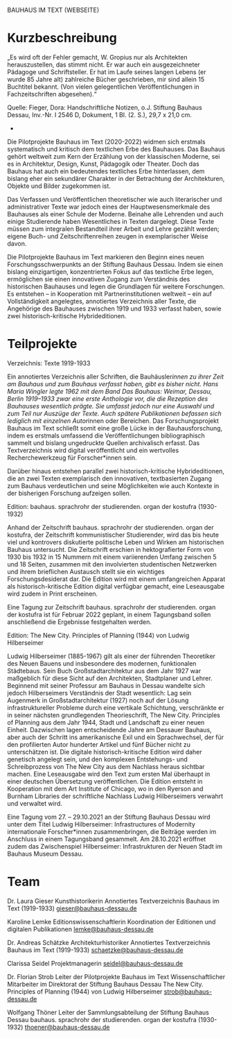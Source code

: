 BAUHAUS IM TEXT (WEBSEITE)


# Kurzbeschreibung

„Es wird oft der Fehler gemacht, W. Gropius nur als Architekten herauszustellen, das stimmt nicht. 
Er war auch ein ausgezeichneter Pädagoge und Schriftsteller. Er hat im Laufe seines langen Lebens 
(er wurde 85 Jahre alt) zahlreiche Bücher geschrieben, mir sind allein 15 Buchtitel bekannt. 
(Von vielen gelegentlichen Veröffentlichungen in Fachzeitschriften abgesehen).“

Quelle: Fieger, Dora: Handschriftliche Notizen, o.J. 
Stiftung Bauhaus Dessau, Inv.-Nr. I 2546 D, Dokument, 1 Bl. (2. S.), 29,7 x 21,0 cm.

*

Die Pilotprojekte Bauhaus im Text (2020-2022) widmen sich erstmals systematisch und kritisch dem textlichen Erbe
des Bauhauses. Das Bauhaus gehört weltweit zum Kern der Erzählung von der klassischen Moderne, sei es 
in Architektur, Design, Kunst, Pädagogik oder Theater. Doch das Bauhaus hat auch ein bedeutendes textliches Erbe 
hinterlassen, dem bislang eher ein sekundärer Charakter in der Betrachtung der Architekturen, Objekte 
und Bilder zugekommen ist.

Das Verfassen und Veröffentlichen theoretischer wie auch literarischer und administrativer Texte war jedoch eines 
der Hauptwesensmerkmale des Bauhauses als einer Schule der Moderne. Beinahe alle Lehrenden und auch einige Studierende haben 
Wesentliches in Texten dargelegt. Diese Texte müssen zum integralen Bestandteil ihrer Arbeit und Lehre gezählt werden; eigene 
Buch- und Zeitschriftenreihen zeugen in exemplarischer Weise davon. 

Die Pilotprojekte Bauhaus im Text markieren den Beginn eines neuen Forschungsschwerpunkts an der Stiftung Bauhaus Dessau. 
Indem sie einen bislang einzigartigen, konzentrierten Fokus auf das textliche Erbe legen, ermöglichen sie einen innovativen 
Zugang zum Verständnis des historischen Bauhauses und legen die Grundlagen für weitere Forschungen. Es entstehen – in 
Kooperation mit Partnerinstitutionen weltweit – ein auf Vollständigkeit angelegtes, annotiertes Verzeichnis aller Texte, 
die Angehörige des Bauhauses zwischen 1919 und 1933 verfasst haben, sowie zwei historisch-kritische Hybrideditionen. 


# Teilprojekte

Verzeichnis: Texte 1919-1933

Ein annotiertes Verzeichnis aller Schriften, die Bauhäusler*innen zu ihrer Zeit am Bauhaus und zum Bauhaus verfasst 
haben, gibt es bisher nicht. Hans Maria Wingler legte 1962 mit dem Band Das Bauhaus: Weimar, Dessau, Berlin 1919–1933 
zwar eine erste Anthologie vor, die die Rezeption des Bauhauses wesentlich prägte. Sie umfasst jedoch nur eine Auswahl 
und zum Teil nur Auszüge der Texte. Auch spätere Publikationen befassen sich lediglich mit einzelnen Autor*innen oder 
Bereichen. Das Forschungsprojekt Bauhaus im Text schließt somit eine große Lücke in der Bauhausforschung, indem es 
erstmals umfassend die Veröffentlichungen bibliographisch sammelt und bislang ungedruckte Quellen archivalisch erfasst. 
Das Textverzeichnis wird digital veröffentlicht und ein wertvolles Recherchewerkzeug für Forscher*innen sein.


Darüber hinaus entstehen parallel zwei historisch-kritische Hybrideditionen, die an zwei Texten exemplarisch den 
innovativen, textbasierten Zugang zum Bauhaus verdeutlichen und seine Möglichkeiten wie auch Kontexte in der bisherigen 
Forschung aufzeigen sollen.


Edition: bauhaus. sprachrohr der studierenden. organ der kostufra (1930-1932)

Anhand der Zeitschrift bauhaus. sprachrohr der studierenden. organ der kostufra, der Zeitschrift kommunistischer 
Studierender, wird das bis heute viel und kontrovers diskutierte politische Leben und Wirken am historischen Bauhaus 
untersucht. Die Zeitschrift erschien in hektografierter Form von 1930 bis 1932 in 15 Nummern mit einem variierenden 
Umfang zwischen 5 und 18 Seiten, zusammen mit den involvierten studentischen Netzwerken und ihrem brieflichen Austausch 
stellt sie ein wichtiges Forschungsdesiderat dar. Die Edition wird mit einem umfangreichen Apparat als historisch-kritische 
Edition digital verfügbar gemacht, eine Leseausgabe wird zudem in Print erscheinen. 

Eine Tagung zur Zeitschrift bauhaus. sprachrohr der studierenden. organ der kostufra ist für Februar 2022 geplant, 
in einem Tagungsband sollen anschließend die Ergebnisse festgehalten werden.


Edition: The New City. Principles of Planning (1944) von Ludwig Hilberseimer

Ludwig Hilberseimer (1885-1967) gilt als einer der führenden Theoretiker des Neuen Bauens und insbesondere des modernen, 
funktionalen Städtebaus. Sein Buch Großstadtarchitektur aus dem Jahr 1927 war maßgeblich für diese Sicht auf den Architekten, 
Stadtplaner und Lehrer. Beginnend mit seiner Professur am Bauhaus in Dessau wandelte sich jedoch Hilberseimers Verständnis der 
Stadt wesentlich: Lag sein Augenmerk in Großstadtarchitektur (1927) noch auf der Lösung infrastruktureller Probleme durch eine 
vertikale Schichtung, verschränkte er in seiner nächsten grundlegenden Theorieschrift, The New City. Principles of Planning aus 
dem Jahr 1944, Stadt und Landschaft zu einer neuen Einheit. Dazwischen lagen entscheidende Jahre am Dessauer Bauhaus, aber auch 
der Schritt ins amerikanische Exil und ein Sprachwechsel, der für den profilierten Autor hunderter Artikel und fünf Bücher nicht 
zu unterschätzen ist. Die digitale historisch-kritische Edition wird daher genetisch angelegt sein, und den komplexen 
Entstehungs- und Schreibprozess von The New City aus dem Nachlass heraus sichtbar machen. Eine Leseausgabe wird den Text 
zum ersten Mal überhaupt in einer deutschen Übersetzung veröffentlichen. Die Edition entsteht in Kooperation mit dem Art Institute
of Chicago, wo in den Ryerson and Burnham Libraries der schriftliche Nachlass Ludwig Hilberseimers verwahrt und verwaltet wird.

Eine Tagung vom 27. – 29.10.2021 an der Stiftung Bauhaus Dessau wird unter dem Titel Ludwig Hilberseimer: Infrastructures of 
Modernity internationale Forscher*innen zusammenbringen, die Beiträge werden im Anschluss in einem Tagungsband gesammelt. 
Am 28.10.2021 eröffnet zudem das Zwischenspiel Hilberseimer: Infrastrukturen der Neuen Stadt im Bauhaus Museum Dessau.


# Team

Dr. Laura Gieser
Kunsthistorikerin
Annotiertes Textverzeichnis Bauhaus im Text (1919-1933)
gieser@bauhaus-dessau.de

Karoline Lemke
Editionswissenschaftlerin
Koordination der Editionen und digitalen Publikationen
lemke@bauhaus-dessau.de

Dr. Andreas Schätzke
Architekturhistoriker
Annotiertes Textverzeichnis Bauhaus im Text (1919-1933)
schaetzke@bauhaus-dessau.de

Clarissa Seidel
Projektmanagerin
seidel@bauhaus-dessau.de

Dr. Florian Strob
Leiter der Pilotprojekte Bauhaus im Text
Wissenschaftlicher Mitarbeiter im Direktorat der Stiftung Bauhaus Dessau
The New City. Principles of Planning (1944) von Ludwig Hilberseimer
strob@bauhaus-dessau.de

Wolfgang Thöner
Leiter der Sammlungsabteilung der Stiftung Bauhaus Dessau
bauhaus. sprachrohr der studierenden. organ der kostufra (1930-1932)
thoener@bauhaus-dessau.de


